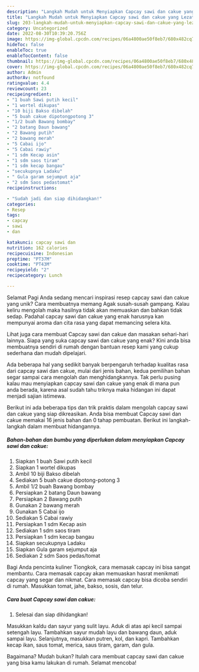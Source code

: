```yaml
---
description: "Langkah Mudah untuk Menyiapkan Capcay sawi dan cakue yang Lezat, Sempurna"
title: "Langkah Mudah untuk Menyiapkan Capcay sawi dan cakue yang Lezat, Sempurna"
slug: 203-langkah-mudah-untuk-menyiapkan-capcay-sawi-dan-cakue-yang-lezat-sempurna
category: Uncategorized
date: 2022-08-30T10:39:20.756Z
image: https://img-global.cpcdn.com/recipes/06a4800ae50f8eb7/680x482cq70/capcay-sawi-dan-cakue-foto-resep-utama.jpg
hideToc: false
enableToc: true
enableTocContent: false
thumbnail: https://img-global.cpcdn.com/recipes/06a4800ae50f8eb7/680x482cq70/capcay-sawi-dan-cakue-foto-resep-utama.jpg
cover: https://img-global.cpcdn.com/recipes/06a4800ae50f8eb7/680x482cq70/capcay-sawi-dan-cakue-foto-resep-utama.jpg
author: Admin
authorAv: notfound
ratingvalue: 4.4
reviewcount: 23
recipeingredient:
- "1 buah Sawi putih kecil"
- "1 wortel dikupas"
- "10 biji Bakso dibelah"
- "5 buah cakue dipotongpotong 3"
- "1/2 buah Bawang bombay"
- "2 batang Daun bawang"
- "2 Bawang putih"
- "2 bawang merah"
- "5 Cabai ijo"
- "5 Cabai rawiy"
- "1 sdm Kecap asin"
- "1 sdm saos tiram"
- "1 sdm kecap bangau"
- "secukupnya Ladaku"
- " Gula garam sejumput aja"
- "2 sdm Saos pedastomat"
recipeinstructions:

- "Sudah jadi dan siap dihidangkan!"
categories:
- Resep
tags:
- capcay
- sawi
- dan

katakunci: capcay sawi dan 
nutrition: 162 calories
recipecuisine: Indonesian
preptime: "PT37M"
cooktime: "PT43M"
recipeyield: "2"
recipecategory: Lunch

---
```



Selamat Pagi Anda sedang mencari inspirasi resep capcay sawi dan cakue yang unik? Cara membuatnya memang Agak susah-susah gampang. Kalau keliru mengolah maka hasilnya tidak akan memuaskan dan bahkan tidak sedap. Padahal capcay sawi dan cakue yang enak harusnya kan mempunyai aroma dan cita rasa yang dapat memancing selera kita.


Lihat juga cara membuat Capcay sawi dan cakue dan masakan sehari-hari lainnya. Siapa yang suka capcay sawi dan cakue yang enak? Kini anda bisa membuatnya sendiri di rumah dengan bantuan resep kami yang cukup sederhana dan mudah dipelajari.

Ada beberapa hal yang sedikit banyak berpengaruh terhadap kualitas rasa dari capcay sawi dan cakue, mulai dari jenis bahan, kedua pemilihan bahan segar sampai cara mengolah dan menghidangkannya. Tak perlu pusing kalau mau menyiapkan capcay sawi dan cakue yang enak di mana pun anda berada, karena asal sudah tahu triknya maka hidangan ini dapat menjadi sajian istimewa.


Berikut ini ada beberapa tips dan trik praktis dalam mengolah capcay sawi dan cakue yang siap dikreasikan. Anda bisa membuat Capcay sawi dan cakue memakai 16 jenis bahan dan 0 tahap pembuatan. Berikut ini langkah-langkah dalam membuat hidangannya.

<!--inarticleads1-->

##### Bahan-bahan dan bumbu yang diperlukan dalam menyiapkan Capcay sawi dan cakue:

1. Siapkan 1 buah Sawi putih kecil
1. Siapkan 1 wortel dikupas
1. Ambil 10 biji Bakso dibelah
1. Sediakan 5 buah cakue dipotong-potong 3
1. Ambil 1/2 buah Bawang bombay
1. Persiapkan 2 batang Daun bawang
1. Persiapkan 2 Bawang putih
1. Gunakan 2 bawang merah
1. Gunakan 5 Cabai ijo
1. Sediakan 5 Cabai rawiy
1. Persiapkan 1 sdm Kecap asin
1. Sediakan 1 sdm saos tiram
1. Persiapkan 1 sdm kecap bangau
1. Siapkan secukupnya Ladaku
1. Siapkan  Gula garam sejumput aja
1. Sediakan 2 sdm Saos pedas/tomat


Bagi Anda pencinta kuliner Tiongkok, cara memasak capcay ini bisa sangat membantu. Cara memasak capcay akan memuaskan hasrat menikmati capcay yang segar dan nikmat. Cara memasak capcay bisa dicoba sendiri di rumah. Masukkan tomat, jahe, bakso, sosis, dan telur. 

<!--inarticleads2-->

##### Cara buat Capcay sawi dan cakue:


1. Selesai dan siap dihidangkan!

Masukkan kaldu dan sayur yang sulit layu. Aduk di atas api kecil sampai setengah layu. Tambahkan sayur mudah layu dan bawang daun, aduk sampai layu. Selanjutnya, masukkan putren, kol, dan kapri. Tambahkan kecap ikan, saus tomat, merica, saus tiram, garam, dan gula. 

Bagaimana? Mudah bukan? Itulah cara membuat capcay sawi dan cakue yang bisa kamu lakukan di rumah. Selamat mencoba!
